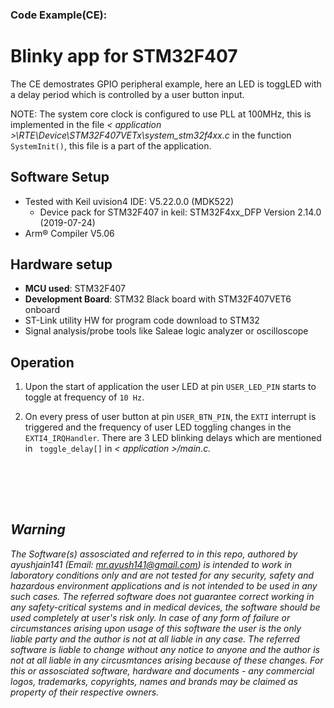 ### Code Example(CE):<br>
# Blinky app for STM32F407

The CE demostrates GPIO peripheral example, here an LED is toggLED with a delay period which is controlled by a user button input.

NOTE: The system core clock is configured to use PLL at 100MHz, this is implemented in the file <i>\< application >\RTE\Device\STM32F407VETx\system_stm32f4xx.c</i> in the function `SystemInit()`, this file is a part of the application.

## Software Setup 
- Tested with Keil uvision4 IDE: V5.22.0.0 (MDK522)
    - Device pack for STM32F407 in keil: STM32F4xx_DFP Version 2.14.0 (2019-07-24)
- Arm® Compiler V5.06

## Hardware setup
- <b>MCU used</b>: STM32F407
- <b>Development Board</b>: STM32 Black board with STM32F407VET6 onboard
- ST-Link utility HW for program code download to STM32 
- Signal analysis/probe tools like Saleae logic analyzer or oscilloscope

## Operation

1. Upon the start of application the user LED at pin `USER_LED_PIN` starts to toggle at frequency of `10 Hz`.

2. On every press of user button at pin `USER_BTN_PIN`, the `EXTI` interrupt is triggered and the frequency of user LED toggling changes in the `EXTI4_IRQHandler`. There are 3 LED blinking delays which are mentioned in ` toggle_delay[]` in <i>\< application >/main.c.

<br><br>
---------------------------------------------------------
## Warning
The Software(s) assosciated and referred to in this repo, authored by ayushjain141 (Email: mr.ayush141@gmail.com) is intended to work in laboratory conditions only and are not tested for any security, safety and hazardous environment applications and is not intended to be used in any such cases. The referred software does not guarantee correct working in any safety-critical systems and in medical devices, the software should be used completely at user's risk only. In case of any form of failure or circumstances arising upon usage of this software the user is the only liable party and the author is not at all liable in any case. The referred software is liable to change without any notice to anyone and the author is not at all liable in any circusmtances arising because of these changes. For this or assosciated software, hardware and documents - any commercial logos, trademarks, copyrights, names and brands may be claimed as property of their respective owners.
